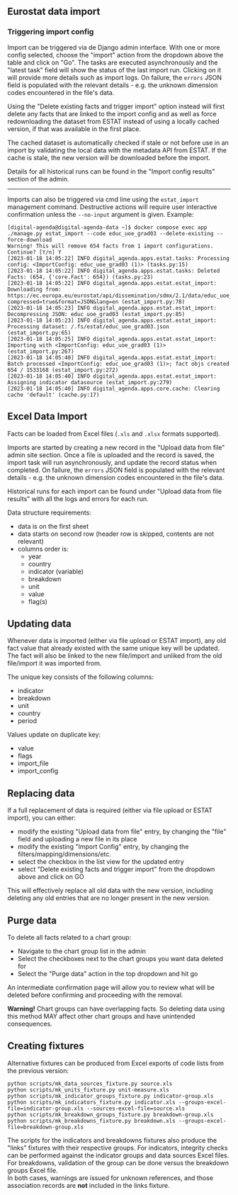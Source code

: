 ## Eurostat data import

### Triggering import config

Import can be triggered via de Django admin interface. With one or more config selected, choose the "import" action from
the dropdown above the table and click on "Go". The tasks are executed asynchronously and the "latest task" field will
show the status of the last import run. Clicking on it will provide more details
such as import logs. On failure, the `errors` JSON field is populated with the relevant details - e.g. the unknown
dimension codes encountered in the file's data.

Using the "Delete existing facts and trigger import" option instead will first delete any facts that are linked to the
import config and as well as force redownloading the dataset from ESTAT instead of using a locally cached version, if
that was available in the first place.

The cached dataset is automatically checked if stale or not before use in an import by validating the local data with
the metadata API from ESTAT.
If the cache is stale, the new version will be downloaded before the import.

Details for all historical runs can be found in the "Import config results" section of the admin.

---

Imports can also be triggered via cmd line using the `estat_import` management command. Destructive actions will require
user interactive confirmation unless the `--no-input` argument is given. Example:

```shell
[digital-agenda@digital-agenda-data ~]$ docker compose exec app ./manage.py estat_import --code educ_uoe_grad03 --delete-existing --force-download
Warning! This will remove 654 facts from 1 import configurations. Continue? [Y/n] Y
[2023-01-18 14:05:22] INFO digital_agenda.apps.estat.tasks: Processing config: <ImportConfig: educ_uoe_grad03 (1)> (tasks.py:15)
[2023-01-18 14:05:22] INFO digital_agenda.apps.estat.tasks: Deleted Facts: (654, {'core.Fact': 654}) (tasks.py:23)
[2023-01-18 14:05:22] INFO digital_agenda.apps.estat.estat_import: Downloading from: https://ec.europa.eu/eurostat/api/dissemination/sdmx/2.1/data/educ_uoe_grad03?compressed=true&format=JSON&lang=en (estat_import.py:78)
[2023-01-18 14:05:23] INFO digital_agenda.apps.estat.estat_import: Decompressing JSON: educ_uoe_grad03 (estat_import.py:85)
[2023-01-18 14:05:23] INFO digital_agenda.apps.estat.estat_import: Processing dataset: /.fs/estat/educ_uoe_grad03.json (estat_import.py:65)
[2023-01-18 14:05:25] INFO digital_agenda.apps.estat.estat_import: Importing with <ImportConfig: educ_uoe_grad03 (1)> (estat_import.py:267)
[2023-01-18 14:05:40] INFO digital_agenda.apps.estat.estat_import: Batch processed <ImportConfig: educ_uoe_grad03 (1)>; fact objs created 654 / 1533168 (estat_import.py:272)
[2023-01-18 14:05:40] INFO digital_agenda.apps.estat.estat_import: Assigning indicator datasource (estat_import.py:279)
[2023-01-18 14:05:40] INFO digital_agenda.apps.core.cache: Clearing cache 'default' (cache.py:17)
```

## Excel Data Import

Facts can be loaded from Excel files (`.xls` and `.xlsx` formats supported).

Imports are started by creating a new record in the "Upload data from file" admin site section.
Once a file is uploaded and the record is saved, the import task will run asynchronously, and update the record status
when completed. On failure, the `errors` JSON field is populated with the relevant details - e.g. the unknown
dimension codes encountered in the file's data.

Historical runs for each import can be found under "Upload data from file results" with all the logs and errors for each
run.

Data structure requirements:

- data is on the first sheet
- data starts on second row (header row is skipped, contents are not relevant)
- columns order is:
    - year
    - country
    - indicator (variable)
    - breakdown
    - unit
    - value
    - flag(s)

## Updating data

Whenever data is imported (either via file upload or ESTAT import), any old fact value that already existed with the
same unique key will be updated. The fact will also be linked to the new file/import and unliked from the old
file/import it was imported from.

The unique key consists of the following columns:

- indicator
- breakdown
- unit
- country
- period

Values update on duplicate key:

- value
- flags
- import_file
- import_config

## Replacing data

If a full replacement of data is required (either via file upload or ESTAT import), you can either:

- modify the existing "Upload data from file" entry, by changing the "file" field and uploading a new file in its place
- modify the existing "Import Config" entry, by changing the filters/mapping/dimensions/etc.
- select the checkbox in the list view for the updated entry
- select "Delete existing facts and trigger import" from the dropdown above and click on GO

This will effectively replace all old data with the new version, including deleting any old entries that are no longer
present in the new version.

## Purge data

To delete all facts related to a chart group:

- Navigate to the chart group list in the admin
- Select the checkboxes next to the chart groups you want data deleted for
- Select the "Purge data" action in the top dropdown and hit go

An intermediate confirmation page will allow you to review what will be deleted before confirming and proceeding with
the removal.

**Warning!** Chart groups can have overlapping facts. So deleting data using this method MAY affect other chart groups
and have unintended consequences.

## Creating fixtures

Alternative fixtures can be produced from Excel exports of code lists from the previous version:

```shell
python scripts/mk_data_sources_fixture.py source.xls
python scripts/mk_units_fixture.py unit-measure.xls
python scripts/mk_indicator_groups_fixture.py indicator-group.xls
python scripts/mk_indicators_fixture.py indicator.xls --groups-excel-file=indicator-group.xls --sources-excel-file=source.xls
python scripts/mk_breakdown_groups_fixture.py breakdown-group.xls 
python scripts/mk_breakdowns_fixture.py breakdown.xls --groups-excel-file=breakdown-group.xls
```

The scripts for the indicators and breakdowns fixtures also produce the "links" fixtures with their respective groups.
For indicators, integrity checks can be performed against the indicator groups and data sources Excel files.
For breakdowns, validation of the group can be done versus the breakdown groups Excel file.  
In both cases, warnings are issued for unknown references, and those association records are **not** included in the
links fixture.

